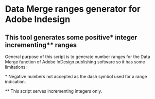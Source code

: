 # Data Merge ranges generator for Adobe Indesign

## This tool generates some positive* integer incrementing** ranges

General purpose of this script is to generate number ranges for the Data Merge function of Adobe InDesign publishing software so it has some limitations:

&ast; Negative numbers not accepted as the dash symbol used for a range indication.

&ast;&ast; This script serves incrementing integers only.
